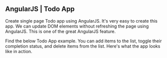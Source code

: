 <h2>AngularJS | Todo App</h2>

Create single page Todo app using AngularJS. It's very easy to create this app. We can update DOM elements without refreshing the page using AngularJS. This is one of the great AngularJS feature.

Find the below Todo App example. You can add items to the list, toggle their completion status, and delete items from the list. Here's what the app looks like in action.



